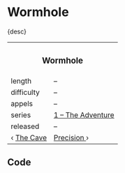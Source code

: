 # Wormhole

{desc}


<table>
  <tr>
    <th colspan="2"> <h3> Wormhole </h3> </th>
  </tr>
  <tr>
    <td> length </td>
    <td> – </td>
  </tr>
  <tr>
    <td> difficulty </td>
    <td> – </td>
  </tr>
  <tr>
    <td> appels </td>
    <td> – </td>
  </tr>
  <tr>
    <td> series </td>
    <td> <a href="https://github.com/Sup2point0/Assort/tree/main/Appel/Series 1 – The Adventure"> 1 – The Adventure </a> </td>
  </tr>
  <tr>
    <td> released </td>
    <td> – </td>
  </tr>
  <tr>
    <td> ‹ <a href="The Cave.md"> The Cave </a> </td>
    <td> <a href="Precision.md"> Precision </a> › </td>
  </tr>
</table>


## Code

```

```